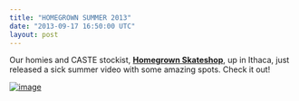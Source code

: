 ```yaml
---
title: "HOMEGROWN SUMMER 2013"
date: "2013-09-17 16:50:00 UTC"
layout: post
---
```


<p>Our homies and CASTE stockist, <strong><a href="http://homegrownskateshop.com/">Homegrown Skateshop</a></strong>, up in Ithaca, just released a sick summer video with some amazing spots. Check it out!</p>
<p><a href="http://homegrownskateshop.com/"><img alt="image" src="http://media.tumblr.com/752a3bb3b988cc1148c6cc590edbbdfa/tumblr_inline_mta45xbHEE1rf4blg.png"/></a></p>
